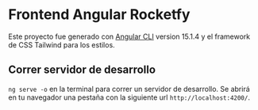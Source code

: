 # Frontend Angular Rocketfy

Este proyecto fue generado con [Angular CLI](https://github.com/angular/angular-cli) version 15.1.4 y el framework de CSS Tailwind para los estilos.

## Correr servidor de desarrollo

`ng serve -o` en la terminal para correr un servidor de desarrollo. Se abrirá en tu navegador una pestaña con la siguiente url `http://localhost:4200/`.


